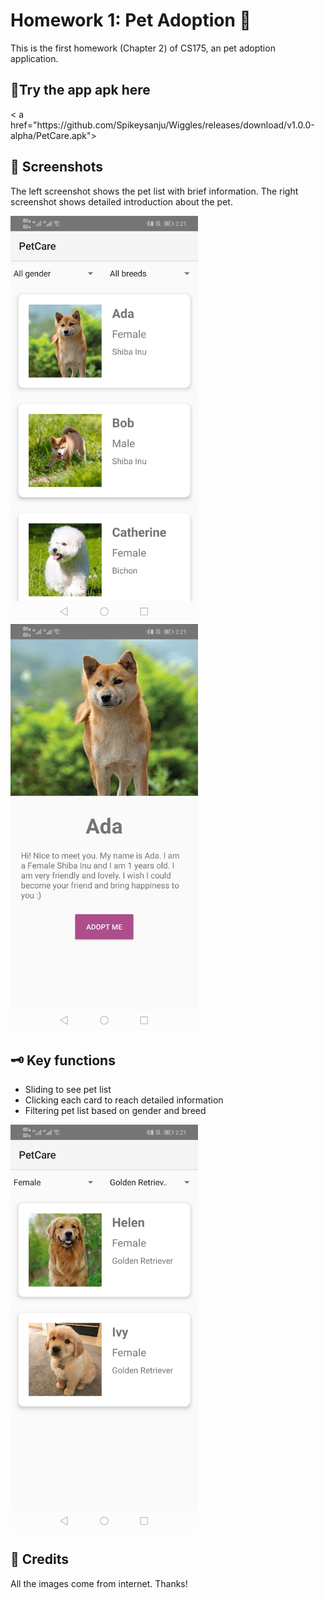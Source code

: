 # Homework 1: Pet Adoption 🐶
This is the first homework (Chapter 2) of CS175, an pet adoption application.

## 📱Try the app apk here
<p>
  < a href="https://github.com/Spikeysanju/Wiggles/releases/download/v1.0.0-alpha/PetCare.apk"></ a>
</p>


## 📸 Screenshots
The left screenshot shows the pet list with brief information. The right screenshot shows detailed introduction about the pet.

<p float="left">
  <img src="https://github.com/Jessie-jx/homework-LvJiaxi/blob/main/HW1_pet_adoption/Screenshots/img1.jpg" width="300"/>
  <img src="https://github.com/Jessie-jx/homework-LvJiaxi/blob/main/HW1_pet_adoption/Screenshots/img2.jpg" width="300"/>
</p>


## 🗝️ Key functions
* Sliding to see pet list
* Clicking each card to reach detailed information
* Filtering pet list based on gender and breed
<img src="https://github.com/Jessie-jx/homework-LvJiaxi/blob/main/HW1_pet_adoption/Screenshots/img3.jpg" width="300"/>

## 🤝 Credits
All the images come from internet. Thanks!
